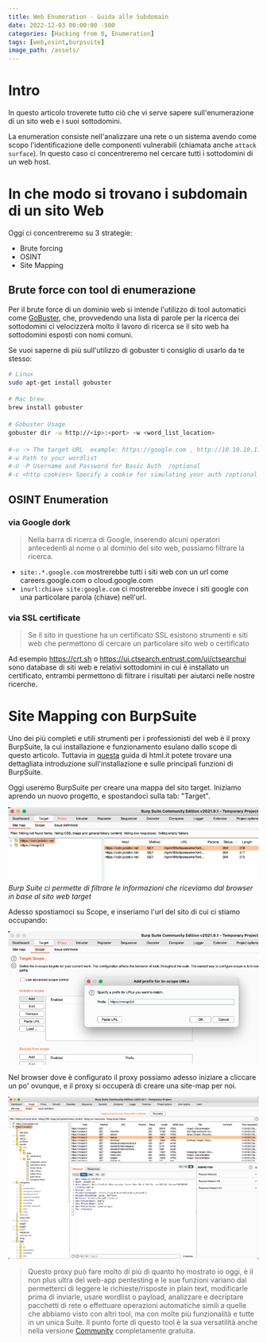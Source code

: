 ```yaml
---
title: Web Enumeration - Guida alle Subdomain
date: 2022-12-03 00:00:00 -500
categories: [Hacking from 0, Enumeration]
tags: [web,osint,burpsuite]
image_path: /assets/
--- 
```


# Intro

In questo articolo troverete tutto ciò che vi serve sapere sull'enumerazione di un sito web e i suoi sottodomini.

La enumeration consiste nell'analizzare una rete o un sistema avendo come scopo l'identificazione delle componenti vulnerabili (chiamata anche `attack surface`). In questo caso ci concentreremo nel cercare tutti i sottodomini di un web host.

# In che modo si trovano i subdomain di un sito Web

Oggi ci concentreremo su 3 strategie:
- Brute forcing
- OSINT
- Site Mapping

## Brute force con tool di enumerazione

Per il brute force di un dominio web si intende l'utilizzo di tool automatici come [GoBuster](https://mcap0.it/posts/GoBuster/), che, provvedendo una lista di parole per la ricerca dei sottodomini ci velocizzerà molto il lavoro di ricerca se il sito web ha sottodomini esposti con nomi comuni.

Se vuoi saperne di più sull'utilizzo di gobuster ti consiglio di usarlo da te stesso:

```bash
# Linux
sudo apt-get install gobuster

# Mac brew
brew install gobuster

# Gobuster Usage
gobuster dir -u http://<ip>:<port> -w <word_list_location>

#-u -> The target URL  example: https://google.com , http://10.10.10.1:80/
#-w Path to your wordlist  
#-U -P Username and Password for Basic Auth  /optional
#-c <http cookies> Specify a cookie for simulating your auth /optional
```


## OSINT Enumeration

### via Google dork

>Nella barra di ricerca di Google, inserendo alcuni operatori antecedenti al nome o al dominio del sito web, possiamo filtrare la ricerca.
- `site:.*.google.com` mostrerebbe tutti i siti web con un url come careers.google.com o cloud.google.com
- `inurl:chiave site:google.com` ci mostrerebbe invece i siti google con una particolare parola (chiave) nell'url.


### via SSL certificate

>Se il sito in questione ha un certificato SSL esistono strumenti e siti web che permettono di cercare un particolare sito web o certificato

Ad esempio https://crt.sh o https://ui.ctsearch.entrust.com/ui/ctsearchui sono database di siti web e relativi sottodomini in cui è installato un certificato, entrambi permettono di filtrare i risultati per aiutarci nelle nostre ricerche.

# Site Mapping con BurpSuite

Uno dei più completi e utili strumenti per i professionisti del web è il proxy BurpSuite, la cui installazione e funzionamento esulano dallo scope di questo articolo. Tuttavia in [questa](https://www.html.it/guide/burp-e-penetration-test-la-guida/) guida di html.it potete trovare una dettagliata introduzione sull'installazione e sulle principali funzioni di BurpSuite.

Oggi useremo BurpSuite per creare una mappa del sito target. Iniziamo aprendo un nuovo progetto, e spostandoci sulla tab: "Target".

![Pasted image 20221203114803.png](https://raw.githubusercontent.com/mcap0/mcap0.github.io/main/assets/Pasted%20image%2020221203114803.png)
_Burp Suite ci permette di filtrare le informazioni che riceviamo dal browser in base al sito web target_

Adesso spostiamoci su Scope, e inseriamo l'url del sito di cui ci stiamo occupando:

![Pasted image 20221203115139.png](https://raw.githubusercontent.com/mcap0/mcap0.github.io/main/assets/Pasted%20image%2020221203115139.png)

Nel browser dove è configurato il proxy possiamo adesso iniziare a cliccare un po' ovunque, e il proxy si occuperà di creare una site-map per noi.

![Pasted image 20221203115530.png](https://raw.githubusercontent.com/mcap0/mcap0.github.io/main/assets/Pasted%20image%2020221203115530.png)

> Questo proxy può fare molto di più di quanto ho mostrato io oggi, è il non plus ultra del web-app pentesting e le sue funzioni variano dal permetterci di leggere le richieste/risposte in plain text, modificarle prima di inviarle, usare wordlist o payload, analizzare e decriptare pacchetti di rete o effettuare operazioni automatiche simili a quelle che abbiamo visto con altri tool, ma con molte più funzionalità e tutte in un unica Suite. Il punto forte di questo tool è la sua versatilità anche nella versione [Community](https://portswigger.net/burp/communitydownload) completamente gratuita.
